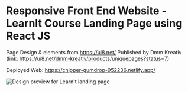 # Responsive Front End Website - LearnIt Course Landing Page using React JS

Page Design & elements from https://ui8.net/ Published by Dmm Kreativ 
(link: https://ui8.net/dmm-kreativ/products/uniquepages?status=7)

Deployed Web: https://chipper-gumdrop-952236.netlify.app/

![Design preview for LearnIt landing page](./src/images/overview.png)
